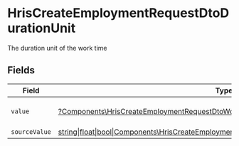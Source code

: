 # HrisCreateEmploymentRequestDtoDurationUnit

The duration unit of the work time


## Fields

| Field                                                                                                                                                                      | Type                                                                                                                                                                       | Required                                                                                                                                                                   | Description                                                                                                                                                                | Example                                                                                                                                                                    |
| -------------------------------------------------------------------------------------------------------------------------------------------------------------------------- | -------------------------------------------------------------------------------------------------------------------------------------------------------------------------- | -------------------------------------------------------------------------------------------------------------------------------------------------------------------------- | -------------------------------------------------------------------------------------------------------------------------------------------------------------------------- | -------------------------------------------------------------------------------------------------------------------------------------------------------------------------- |
| `value`                                                                                                                                                                    | [?Components\HrisCreateEmploymentRequestDtoWorkTimeValue](../../Models/Components/HrisCreateEmploymentRequestDtoWorkTimeValue.md)                                          | :heavy_minus_sign:                                                                                                                                                         | The unified value for the period.                                                                                                                                          | month                                                                                                                                                                      |
| `sourceValue`                                                                                                                                                              | [string\|float\|bool\|Components\HrisCreateEmploymentRequestDtoSourceValueWorkTime4\|array\|null](../../Models/Components/HrisCreateEmploymentRequestDtoWorkTimeSourceValue.md) | :heavy_minus_sign:                                                                                                                                                         | N/A                                                                                                                                                                        |                                                                                                                                                                            |